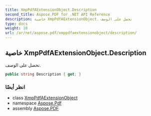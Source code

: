 ```yaml
---
title: XmpPdfAExtensionObject.Description
second_title: Aspose.PDF for .NET API Reference
description: خاصية XmpPdfAExtensionObject. تحصل على الوصف
type: docs
weight: 10
url: /ar/net/aspose.pdf/xmppdfaextensionobject/description/
---
```

## خاصية XmpPdfAExtensionObject.Description

تحصل على الوصف.

```csharp
public string Description { get; }
```

### انظر أيضًا

* class [XmpPdfAExtensionObject](../)
* namespace [Aspose.Pdf](../../../aspose.pdf/)
* assembly [Aspose.PDF](../../../)